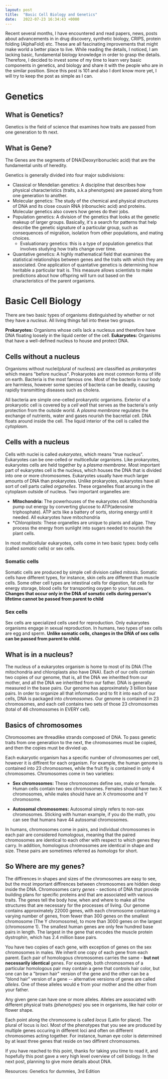 ```yaml
---
layout: post
title:  "Basic Cell Biology and Genetics"
date:   2022-07-23 16:34:43 +0000
---
```


Recent several months, I have encountered and read papers, news, posts about advancements in in drug discovery, synthetic biology, CRIPS, protein folding (AlphaFold) etc. These are all fascinating improvements that might make world a better place to live. While reading the details, I noticed, I am lacking basic, fundamental biology knowledge in order to grasp the details. Therefore, I decided to invest some of my time to learn very basic components in genetics, and biology and share it with the people who are in the similar position. 
Since this post is 101 and also I dont know more yet, I will try to keep the post as simple as I can.

# Genetics

## What is Genetics?
Genetics is the field of science that examines how traits are passed from one generation to th next. 

## What is Gene?
The Genes are the segments of DNA(Deoxyribonucleic acid) that are the fundamental units of heredity.

Genetics is generally divided into four major subdivisions:
  - Classical or Mendelian genetics: A discipline that describes how physical characteristics (traits, a.k.a phenotypes) are passed along from one generation to another.
  - Molecular genetics: The study of the chemical and physical structures of DNA and its close cousin RNA (ribonucleic acid) and proteins. Molecular genetics also covers how genes do their jobs.  
  - Population genetics: A division of the genetics that looks at the genetic makeup of larger groups. Basically, it's a search for patterns that help describe the genetic signature of a particular group, such as consequences of migration, isolation from other populations, and mating choices. 
	* Evaluationary genetics: this is a type of population genetics that involves studying how traits change over time. 
  - Quantative genetics: A highly mathematical field that examines the statistical relationships between genes and the traits with which they are associated. One application of quantative genetics is determining how heritable a particular trait is. This measure allows scientists to make predictions about how offspring will turn out based on the characteristics of the parent organisms. 

# Basic Cell Biology

There are two basic types of organisms distinguished by whether or not they have a *nucleus*. All living things fall into these two groups. 

**Prokaryotes:** Organisms whose cells lack a nuclesus and therefore have DNA floating loosely in the liquid center of the cell. 
**Eukaryotes:** Organisms that have a well-defined nucleus to house and protect DNA.

## Cells without a nucleus
Organisms without nuclei(plural of nucleus) are classified as *prokaryotes* which means "before nucleus". Prokaryotes are most common forms of life on earth. Bacteria is the most famous one. Most of the bacteria in our body are harmless, however some species of bacteria can be deadly, causing rapidly transmitting diseases such as cholera. 

All bacteria are simple one-celled prokaryotic organisms. 
Exterior of a prokaryotic cell is covered by a *cell wall* that serves as the bacteria's only protection from the outside world. A *plasma membrane* regulates the exchange of nutrients, water and gases nourish the bacretial cell. DNA floats around inside the cell. The liquid interior of the cell is called the *cytoplasm*.  

## Cells with a nucleus
Cells with nuclei is called *eukaryotes*, which means "true nucleus". Eukaryotes can be one-celled or multicellular organisms. Like prokaryotes, eukaryotes cells are held together by a *plasma membrane*. Most important part of eukaryotes cell is the nucleus, which houses the DNA that is divided into one or more chromosomes. Eukaryotes usually have much larger amounts of DNA than prokaryotes. Unlike prokaryotes, eukaryotes have all sort of cell parts called *organelles*. These organelles float aroung in the cytoplasm outside of nucleus. Two important organelles are:

  - **Mitochondria:** The powerhouses of the eukaryotes cell. Mitochondria pump out energy by converting glucose to ATP(adenosine triphosphate). ATP acts like a battery of sorts, storing energy until it needed. All eukaryotes have mitochondria
  - **Chloroplasts:* These organelles are unique to plants and algae. They process the energy from sunlight into sugars needed to nourish the plant cells.


In most multicellular eukaryotes, cells come in two basic types: body cells (called *somatic* cells) or sex cells. 

### Somatic cells
Somatic cells are produced by simple cell division called *mitosis*. Somatic cells have different types, for instance, skin cells are different than muscle cells. Some other cell types are intestinal cells for digestion, fat cells for energy storage, blood cells for transporting oxygen to your tissues. **Changes that occur only in the DNA of somatic cells during person's lifetime cannot be passed from parent to child**

### Sex cells
Sex cells are specialized cells used for reproduction. Only eukaryotes organisms engage in sexual reproduction. In humans, two types of sex cells are egg and sperm. **Unlike somatic cells, changes in the DNA of sex cells can be passed from parent to child.**

## What is in a nucleus?

The nucleus of a eukaryotes organism is home to most of its DNA (The mitochondria and chloroplasts also have DNA). Each of our cells contain two copies of our genome, that is, all the DNA we inheritted from our mother, and all the DNA we inheritted from our father. DNA is generally measured in the base pairs. Our genome has approximately 3 billion base pairs. In order to organize all that information and to fit it into each of our cells, DNA is packaged into *chromosomes*. Our genome is contained in 23 chromosomes, and each cell contains two sets of those 23 chromosomes (total of 46 chromosomes in EVERY cell).

## Basics of chromosomes

Chromosomes are threadlike strands composed of DNA. To pass genetic traits from one generation to the next, the chromosomes must be copied, and then the copies must be divvied up. 

Each eukaryotic organism has a specific number of chromosomes per cell, however it is diffirent for each organism. For example, the human genome is contained into 23 chromosomes, while the fruit fly is contained in only 4 chromosomes. Chromosomes come in two varieties:

 - **Sex chromosomes:** These chromosomes define sex, male or female. Human cells contain two sex chromosomes. Females should have two X chromosomes, while males should have an X chromosome and Y chromosome. 

 - **Autosomal chromosomes:** Autosomal  simply refers to non-sex chromosomes. Sticking with human example, if you do the math, you can see that humans have 44 autosomal chromosomes.

In humans, chromosomes come in pairs, and individual chromosomes in each pair are considered *homologous*, meaning that the paired chromosomes are identical to each other with respect to which genes they carry. In addition, homologous chromosomes are identical in shape and size. These pairs are sometimes referred as *homologs* for short. 


## So Where are my genes?
The diffirences in shapes and sizes of the chromosomes are easy to see, but the most important diffirences between chromosomes are hidden deep inside the DNA. Chromosomes carry *genes* - sections of DNA that provide building plans for specific proteins and that are associated with various traits. The genes tell the body how, when and where to make all the structures that are necessary for the processes of living. Our genome contains approximately 22000 genes, with each chromosome containing a varying number of genes, from fewer than 300 genes on the smallest chromosome (The Y chromosome), to more than 3000 genes on the largest (chromosome 1). The smallest human genes are only few hundred base pairs in length. The largest in the gene that encodes the muscle protein dystrophin, which has 2.4 million base pairs. 

You have two copies of each gene, with exception of genes on the sex chromosomes in males. We inherit one copy of each gene from each parent. Each pair of homologous chromosomes carries the same - **but not necessarily identical** genes. For example, both chromosomes of a particular homologous pair may contain a gene that controls hair color, but one can be a "brown hair" version of the gene and the other can be a "blond hair" version of a gene -- alternative versions of genes are called *alleles*. One of these alleles would e from your mother and the other from your father. 

Any given gene can have one or more alleles. Alleles are associated with different physical traits *(phenotypes)* you see in organisms, like hair color or flower shape. 

Each point along the chromosome is called *locus* (Latin for place). The plural of locus is *loci*. Most of the phenotypes that you see are produced by multiple genes occuring in different loci and often on different chromosomes acting together. For instance, human eye color is determined by at least three genes that reside on two diffirent chromosomes.

If you have reached to this point, thanks for taking you time to read it, and hopefully this post gave a very high level overview of cell biology. In the next post, planning to give more details about DNA. 


Resources:
Genetics for dummies, 3rd Edition
